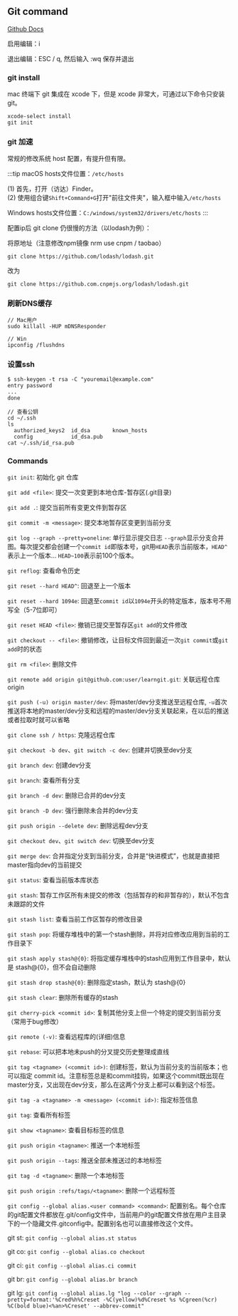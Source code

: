 ## Git command

[Github Docs](https://docs.github.com/en/github)

启用编辑：i 

退出编辑：ESC / q, 然后输入 :wq 保存并退出


### git install

  mac 终端下 git 集成在 xcode 下，但是 xcode 非常大，可通过以下命令只安装 git。

  ```shell
  xcode-select install
  git init
  ```


### git 加速

  常规的修改系统 host 配置，有提升但有限。

  :::tip
  macOS hosts文件位置：`/etc/hosts`

  (1) 首先，打开（访达）Finder。  
  (2) 使用组合键`Shift+Command+G`打开"前往文件夹"，输入框中输入`/etc/hosts`
  
  Windows hosts文件位置：`C:/windows/system32/drivers/etc/hosts`
  :::

  配置ip后 git clone 仍很慢的方法（以lodash为例）：

  将原地址（注意修改npm镜像 nrm use cnpm / taobao）

  ```shell
  git clone https://github.com/lodash/lodash.git
  ```

  改为

  ```shell
  git clone https://github.com.cnpmjs.org/lodash/lodash.git
  ```

  ### 刷新DNS缓存
  ```shell
  // Mac用户
  sudo killall -HUP mDNSResponder

  // Win
  ipconfig /flushdns
  ```

### 设置ssh

  ```shell
  $ ssh-keygen -t rsa -C "youremail@example.com"
  entry password
  ...
  done

  // 查看公钥
  cd ~/.ssh
  ls
    authorized_keys2  id_dsa       known_hosts
    config            id_dsa.pub
  cat ~/.ssh/id_rsa.pub
  ```

### Commands

  `git init`: 初始化 git 仓库

  `git add <file>`: 提交一次变更到本地仓库-暂存区(.git目录)

  `git add .`: 提交当前所有变更文件到暂存区

  `git commit -m <message>`: 提交本地暂存区变更到当前分支

  `git log --graph --pretty=oneline`: 单行显示提交日志 `--graph`显示分支合并图。每次提交都会创建一个`commit id`即版本号，git用`HEAD`表示当前版本，`HEAD^`表示上一个版本... `HEAD~100`表示前100个版本。

  `git reflog`: 查看命令历史

  `git reset --hard HEAD^`: 回退至上一个版本
  
  `git reset --hard 1094e`: 回退至`commit id`以`1094e`开头的特定版本，版本号不用写全（5-7位即可）

  `git reset HEAD <file>`: 撤销已提交至暂存区`git add`的文件修改

  `git checkout -- <file>`: 撤销修改，让目标文件回到最近一次`git commit`或`git add`时的状态

  `git rm <file>`: 删除文件

  `git remote add origin git@github.com:user/learngit.git`: 关联远程仓库origin

  `git push (-u) origin master/dev`: 将master/dev分支推送至远程仓库, `-u`首次推送将本地的master/dev分支和远程的master/dev分支关联起来，在以后的推送或者拉取时就可以省略

  `git clone ssh / https`: 克隆远程仓库

  `git checkout -b dev`、`git switch -c dev`: 创建并切换至dev分支

  `git branch dev`: 创建dev分支

  `git branch`: 查看所有分支

  `git branch -d dev`: 删除已合并的dev分支

  `git branch -D dev`: 强行删除未合并的dev分支

  `git push origin --delete dev`: 删除远程dev分支

  `git checkout dev`、`git switch dev`: 切换至dev分支

  `git merge dev`: 合并指定分支到当前分支，合并是“快进模式”，也就是直接把master指向dev的当前提交

  `git status`: 查看当前版本库状态

  `git stash`: 暂存工作区所有未提交的修改（包括暂存的和非暂存的），默认不包含未跟踪的文件

  `git stash list`: 查看当前工作区暂存的修改目录

  `git stash pop`: 将缓存堆栈中的第一个stash删除，并将对应修改应用到当前的工作目录下

  `git stash apply stash@{0}`: 将指定缓存堆栈中的stash应用到工作目录中，默认是 stash@{0}，但不会自动删除

  `git stash drop stash@{0}`: 删除指定stash，默认为 stash@{0}

  `git stash clear`: 删除所有缓存的stash

  `git cherry-pick <commit id>`: 复制其他分支上但一个特定的提交到当前分支（常用于bug修改）

  `git remote (-v)`: 查看远程库的(详细)信息 

  `git rebase`: 可以把本地未push的分叉提交历史整理成直线

  `git tag <tagname> (<commit id>)`: 创建标签，默认为当前分支的当前版本；也可以指定 commit id。注意标签总是和commit挂钩，如果这个commit既出现在master分支，又出现在dev分支，那么在这两个分支上都可以看到这个标签。

  `git tag -a <tagname> -m <message> (<commit id>)`: 指定标签信息

  `git tag`: 查看所有标签

  `git show <tagname>`: 查看目标标签的信息

  `git push origin <tagname>`: 推送一个本地标签

  `git push origin --tags`: 推送全部未推送过的本地标签

  `git tag -d <tagname>`: 删除一个本地标签

  `git push origin :refs/tags/<tagname>`: 删除一个远程标签

  `git config --global alias.<user command> <command>`: 配置别名。每个仓库的git配置文件都放在.git/config文件中，当前用户的git配置文件放在用户主目录下的一个隐藏文件.gitconfig中。配置别名也可以直接修改这个文件。

  git st: `git config --global alias.st status`

  git co: `git config --global alias.co checkout`

  git ci: `git config --global alias.ci commit`

  git br: `git config --global alias.br branch`

  git lg: `git config --global alias.lg "log --color --graph --pretty=format:'%Cred%h%Creset -%C(yellow)%d%Creset %s %Cgreen(%cr) %C(bold blue)<%an>%Creset' --abbrev-commit"`

